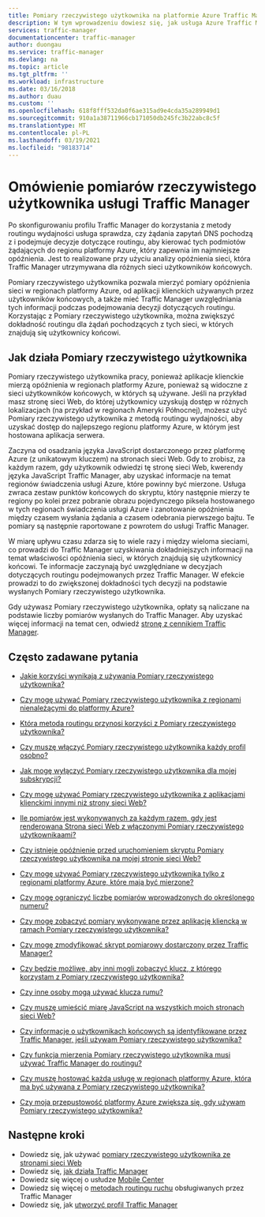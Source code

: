 ```yaml
---
title: Pomiary rzeczywistego użytkownika na platformie Azure Traffic Manager
description: W tym wprowadzeniu dowiesz się, jak usługa Azure Traffic Manager Pomiary rzeczywistego użytkownika działa.
services: traffic-manager
documentationcenter: traffic-manager
author: duongau
ms.service: traffic-manager
ms.devlang: na
ms.topic: article
ms.tgt_pltfrm: ''
ms.workload: infrastructure
ms.date: 03/16/2018
ms.author: duau
ms.custom: ''
ms.openlocfilehash: 618f8fff532da0f6ae315ad9e4cda35a289949d1
ms.sourcegitcommit: 910a1a38711966cb171050db245fc3b22abc8c5f
ms.translationtype: MT
ms.contentlocale: pl-PL
ms.lasthandoff: 03/19/2021
ms.locfileid: "98183714"
---
```

# <a name="traffic-manager-real-user-measurements-overview"></a>Omówienie pomiarów rzeczywistego użytkownika usługi Traffic Manager

Po skonfigurowaniu profilu Traffic Manager do korzystania z metody routingu wydajności usługa sprawdza, czy żądania zapytań DNS pochodzą z i podejmuje decyzje dotyczące routingu, aby kierować tych podmiotów żądających do regionu platformy Azure, który zapewnia im najmniejsze opóźnienia. Jest to realizowane przy użyciu analizy opóźnienia sieci, która Traffic Manager utrzymywana dla różnych sieci użytkowników końcowych.

Pomiary rzeczywistego użytkownika pozwala mierzyć pomiary opóźnienia sieci w regionach platformy Azure, od aplikacji klienckich używanych przez użytkowników końcowych, a także mieć Traffic Manager uwzględniania tych informacji podczas podejmowania decyzji dotyczących routingu. Korzystając z Pomiary rzeczywistego użytkownika, można zwiększyć dokładność routingu dla żądań pochodzących z tych sieci, w których znajdują się użytkownicy końcowi. 

## <a name="how-real-user-measurements-work"></a>Jak działa Pomiary rzeczywistego użytkownika

Pomiary rzeczywistego użytkownika pracy, ponieważ aplikacje klienckie mierzą opóźnienia w regionach platformy Azure, ponieważ są widoczne z sieci użytkowników końcowych, w których są używane. Jeśli na przykład masz stronę sieci Web, do której użytkownicy uzyskują dostęp w różnych lokalizacjach (na przykład w regionach Ameryki Północnej), możesz użyć Pomiary rzeczywistego użytkownika z metodą routingu wydajności, aby uzyskać dostęp do najlepszego regionu platformy Azure, w którym jest hostowana aplikacja serwera.

Zaczyna od osadzania języka JavaScript dostarczonego przez platformę Azure (z unikatowym kluczem) na stronach sieci Web. Gdy to zrobisz, za każdym razem, gdy użytkownik odwiedzi tę stronę sieci Web, kwerendy języka JavaScript Traffic Manager, aby uzyskać informacje na temat regionów świadczenia usługi Azure, które powinny być mierzone. Usługa zwraca zestaw punktów końcowych do skryptu, który następnie mierzy te regiony po kolei przez pobranie obrazu pojedynczego piksela hostowanego w tych regionach świadczenia usługi Azure i zanotowanie opóźnienia między czasem wysłania żądania a czasem odebrania pierwszego bajtu. Te pomiary są następnie raportowane z powrotem do usługi Traffic Manager.

W miarę upływu czasu zdarza się to wiele razy i między wieloma sieciami, co prowadzi do Traffic Manager uzyskiwania dokładniejszych informacji na temat właściwości opóźnienia sieci, w których znajdują się użytkownicy końcowi. Te informacje zaczynają być uwzględniane w decyzjach dotyczących routingu podejmowanych przez Traffic Manager. W efekcie prowadzi to do zwiększonej dokładności tych decyzji na podstawie wysłanych Pomiary rzeczywistego użytkownika.

Gdy używasz Pomiary rzeczywistego użytkownika, opłaty są naliczane na podstawie liczby pomiarów wysłanych do Traffic Manager. Aby uzyskać więcej informacji na temat cen, odwiedź [stronę z cennikiem Traffic Manager](https://azure.microsoft.com/pricing/details/traffic-manager/).

## <a name="faqs"></a>Często zadawane pytania

* [Jakie korzyści wynikają z używania Pomiary rzeczywistego użytkownika?](./traffic-manager-faqs.md#what-are-the-benefits-of-using-real-user-measurements)

* [Czy mogę używać Pomiary rzeczywistego użytkownika z regionami nienależącymi do platformy Azure?](./traffic-manager-faqs.md#can-i-use-real-user-measurements-with-non-azure-regions)

* [Która metoda routingu przynosi korzyści z Pomiary rzeczywistego użytkownika?](./traffic-manager-faqs.md#which-routing-method-benefits-from-real-user-measurements)

* [Czy muszę włączyć Pomiary rzeczywistego użytkownika każdy profil osobno?](./traffic-manager-faqs.md#do-i-need-to-enable-real-user-measurements-each-profile-separately)

* [Jak mogę wyłączyć Pomiary rzeczywistego użytkownika dla mojej subskrypcji?](./traffic-manager-faqs.md#how-do-i-turn-off-real-user-measurements-for-my-subscription)

* [Czy mogę używać Pomiary rzeczywistego użytkownika z aplikacjami klienckimi innymi niż strony sieci Web?](./traffic-manager-faqs.md#can-i-use-real-user-measurements-with-client-applications-other-than-web-pages)

* [Ile pomiarów jest wykonywanych za każdym razem, gdy jest renderowana Strona sieci Web z włączonymi Pomiary rzeczywistego użytkownikaami?](./traffic-manager-faqs.md#how-many-measurements-are-made-each-time-my-real-user-measurements-enabled-web-page-is-rendered)

* [Czy istnieje opóźnienie przed uruchomieniem skryptu Pomiary rzeczywistego użytkownika na mojej stronie sieci Web?](./traffic-manager-faqs.md#is-there-a-delay-before-real-user-measurements-script-runs-in-my-webpage)

* [Czy mogę używać Pomiary rzeczywistego użytkownika tylko z regionami platformy Azure, które mają być mierzone?](./traffic-manager-faqs.md#can-i-use-real-user-measurements-with-only-the-azure-regions-i-want-to-measure)

* [Czy mogę ograniczyć liczbę pomiarów wprowadzonych do określonego numeru?](./traffic-manager-faqs.md#can-i-limit-the-number-of-measurements-made-to-a-specific-number)

* [Czy mogę zobaczyć pomiary wykonywane przez aplikację kliencką w ramach Pomiary rzeczywistego użytkownika?](./traffic-manager-faqs.md#can-i-see-the-measurements-taken-by-my-client-application-as-part-of-real-user-measurements)

* [Czy mogę zmodyfikować skrypt pomiarowy dostarczony przez Traffic Manager?](./traffic-manager-faqs.md#can-i-modify-the-measurement-script-provided-by-traffic-manager)

* [Czy będzie możliwe, aby inni mogli zobaczyć klucz, z którego korzystam z Pomiary rzeczywistego użytkownika?](./traffic-manager-faqs.md#will-it-be-possible-for-others-to-see-the-key-i-use-with-real-user-measurements)

* [Czy inne osoby mogą używać klucza rumu?](./traffic-manager-faqs.md#can-others-abuse-my-rum-key)

* [Czy muszę umieścić miarę JavaScript na wszystkich moich stronach sieci Web?](./traffic-manager-faqs.md#do-i-need-to-put-the-measurement-javascript-in-all-my-web-pages)

* [Czy informacje o użytkownikach końcowych są identyfikowane przez Traffic Manager, jeśli używam Pomiary rzeczywistego użytkownika?](./traffic-manager-faqs.md#can-information-about-my-end-users-be-identified-by-traffic-manager-if-i-use-real-user-measurements)

* [Czy funkcja mierzenia Pomiary rzeczywistego użytkownika musi używać Traffic Manager do routingu?](./traffic-manager-faqs.md#does-the-webpage-measuring-real-user-measurements-need-to-be-using-traffic-manager-for-routing)

* [Czy muszę hostować każdą usługę w regionach platformy Azure, która ma być używana z Pomiary rzeczywistego użytkownika?](./traffic-manager-faqs.md#do-i-need-to-host-any-service-on-azure-regions-to-use-with-real-user-measurements)

* [Czy moja przepustowość platformy Azure zwiększa się, gdy używam Pomiary rzeczywistego użytkownika?](./traffic-manager-faqs.md#will-my-azure-bandwidth-usage-increase-when-i-use-real-user-measurements)

## <a name="next-steps"></a>Następne kroki
- Dowiedz się, jak używać [pomiary rzeczywistego użytkownika ze stronami sieci Web](traffic-manager-create-rum-web-pages.md)
- Dowiedz się, [jak działa Traffic Manager](traffic-manager-overview.md)
- Dowiedz się więcej o usłudze [Mobile Center](/mobile-center/)
- Dowiedz się więcej o [metodach routingu ruchu](traffic-manager-routing-methods.md) obsługiwanych przez Traffic Manager
- Dowiedz się, jak [utworzyć profil Traffic Manager](./quickstart-create-traffic-manager-profile.md)